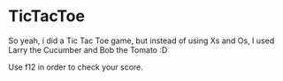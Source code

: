 # TicTacToe

So yeah, i did a Tic Tac Toe game, but instead of using Xs and Os, I used Larry the Cucumber and Bob the Tomato :D

Use f12 in order to check your score. 